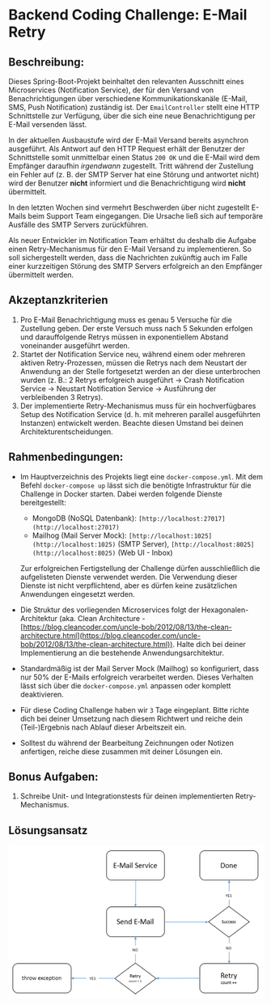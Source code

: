 # Backend Coding Challenge: E-Mail Retry

## Beschreibung:

Dieses Spring-Boot-Projekt beinhaltet den relevanten Ausschnitt eines Microservices (Notification Service), der für den Versand von Benachrichtigungen über verschiedene Kommunikationskanäle (E-Mail, SMS, Push Notification) zuständig ist. Der `EmailController` stellt eine HTTP Schnittstelle zur Verfügung, über die sich eine neue Benachrichtigung per E-Mail versenden lässt.

In der aktuellen Ausbaustufe wird der E-Mail Versand bereits asynchron ausgeführt. Als Antwort auf den HTTP Request erhält der Benutzer der Schnittstelle somit unmittelbar einen Status `200 OK` und die E-Mail wird dem Empfänger daraufhin *irgendwann* zugestellt. Tritt während der Zustellung ein Fehler auf (z. B. der SMTP Server hat eine Störung und antwortet nicht) wird der Benutzer **nicht** informiert und die Benachrichtigung wird **nicht** übermittelt. 

In den letzten Wochen sind vermehrt Beschwerden über nicht zugestellt E-Mails beim Support Team eingegangen. Die Ursache ließ sich auf temporäre Ausfälle des SMTP Servers zurückführen.

Als neuer Entwickler im Notification Team erhältst du deshalb die Aufgabe einen Retry-Mechanismus für den E-Mail Versand zu implementieren. So soll sichergestellt werden, dass die Nachrichten zukünftig auch im Falle einer kurzzeitigen Störung des SMTP Servers erfolgreich an den Empfänger übermittelt werden.

## Akzeptanzkriterien

1. Pro E-Mail Benachrichtigung muss es genau 5 Versuche für die Zustellung geben. Der erste Versuch muss nach 5 Sekunden erfolgen und darauffolgende Retrys müssen in exponentiellem Abstand voneinander ausgeführt werden.
2. Startet der Notification Service neu, während einem oder mehreren aktiven Retry-Prozessen, müssen die Retrys nach dem Neustart der Anwendung an der Stelle fortgesetzt werden an der diese unterbrochen wurden (z. B.: 2 Retrys erfolgreich ausgeführt → Crash Notification Service → Neustart Notification Service → Ausführung der verbleibenden 3 Retrys).
3. Der implementierte Retry-Mechanismus muss für ein hochverfügbares Setup des Notification Service (d. h. mit mehreren parallel ausgeführten Instanzen) entwickelt werden. Beachte diesen Umstand bei deinen Architekturentscheidungen.

## Rahmenbedingungen:

- Im Hauptverzeichnis des Projekts liegt eine `docker-compose.yml`. Mit dem Befehl `docker-compose up` lässt sich die benötigte Infrastruktur für die Challenge in Docker starten. 
Dabei werden folgende Dienste bereitgestellt:
    - MongoDB (NoSQL Datenbank): `[http://localhost:27017](http://localhost:27017)`
    - Mailhog (Mail Server Mock): `[http://localhost:1025](http://localhost:1025)` (SMTP Server), `[http://localhost:8025](http://localhost:8025)` (Web UI - Inbox)

    Zur erfolgreichen Fertigstellung der Challenge dürfen ausschließlich die aufgelisteten Dienste verwendet werden. Die Verwendung dieser Dienste ist nicht verpflichtend, aber es dürfen keine zusätzlichen Anwendungen eingesetzt werden.

- Die Struktur des vorliegenden Microservices folgt der Hexagonalen-Architektur (aka. Clean Architecture - [https://blog.cleancoder.com/uncle-bob/2012/08/13/the-clean-architecture.html](https://blog.cleancoder.com/uncle-bob/2012/08/13/the-clean-architecture.html)). Halte dich bei deiner Implementierung an die bestehende Anwendungsarchitektur.
- Standardmäßig ist der Mail Server Mock (Mailhog) so konfiguriert, dass nur 50% der E-Mails erfolgreich verarbeitet werden. Dieses Verhalten lässt sich über die `docker-compose.yml` anpassen oder komplett deaktivieren.
- Für diese Coding Challenge haben wir `3` Tage eingeplant. Bitte richte dich bei deiner Umsetzung nach diesem Richtwert und reiche dein (Teil-)Ergebnis nach Ablauf dieser Arbeitszeit ein.
- Solltest du während der Bearbeitung Zeichnungen oder Notizen anfertigen, reiche diese zusammen mit deiner Lösungen ein.

## Bonus Aufgaben:

1. Schreibe Unit- und Integrationstests für deinen implementierten Retry-Mechanismus.

## Lösungsansatz

![retry_example](retry_example.png?raw=true "Lösungsansatz")
